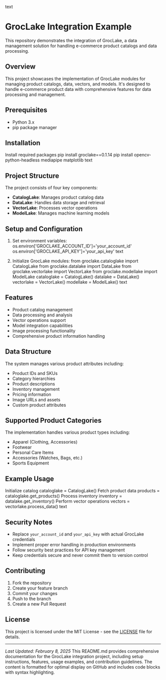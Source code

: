 text
# GrocLake Integration Example

This repository demonstrates the integration of GrocLake, a data management solution for handling e-commerce product catalogs and data processing.

## Overview

This project showcases the implementation of GrocLake modules for managing product catalogs, data, vectors, and models. It's designed to handle e-commerce product data with comprehensive features for data processing and management.

## Prerequisites

- Python 3.x
- pip package manager

## Installation

Install required packages
pip install groclake==0.1.14
pip install opencv-python-headless mediapipe matplotlib
text

## Project Structure

The project consists of four key components:

- **CatalogLake**: Manages product catalog data
- **DataLake**: Handles data storage and retrieval
- **VectorLake**: Processes vector operations
- **ModelLake**: Manages machine learning models

## Setup and Configuration

1. Set environment variables:
os.environ['GROCLAKE_ACCOUNT_ID']='your_account_id'
os.environ['GROCLAKE_API_KEY']='your_api_key'
text

2. Initialize GrocLake modules:
from groclake.cataloglake import CatalogLake
from groclake.datalake import DataLake
from groclake.vectorlake import VectorLake
from groclake.modellake import ModelLake
cataloglake = CatalogLake()
datalake = DataLake()
vectorlake = VectorLake()
modellake = ModelLake()
text

## Features

- Product catalog management
- Data processing and analysis
- Vector operations support
- Model integration capabilities
- Image processing functionality
- Comprehensive product information handling

## Data Structure

The system manages various product attributes including:

- Product IDs and SKUs
- Category hierarchies
- Product descriptions
- Inventory management
- Pricing information
- Image URLs and assets
- Custom product attributes

## Supported Product Categories

The implementation handles various product types including:

- Apparel (Clothing, Accessories)
- Footwear
- Personal Care Items
- Accessories (Watches, Bags, etc.)
- Sports Equipment

## Example Usage

Initialize catalog
cataloglake = CatalogLake()
Fetch product data
products = cataloglake.get_products()
Process inventory
inventory = datalake.get_inventory()
Perform vector operations
vectors = vectorlake.process_data()
text

## Security Notes

- Replace `your_account_id` and `your_api_key` with actual GrocLake credentials
- Implement proper error handling in production environments
- Follow security best practices for API key management
- Keep credentials secure and never commit them to version control

## Contributing

1. Fork the repository
2. Create your feature branch
3. Commit your changes
4. Push to the branch
5. Create a new Pull Request

## License

This project is licensed under the MIT License - see the [LICENSE](LICENSE) file for details.

---
*Last Updated: February 8, 2025*
This README.md provides comprehensive documentation for the GrocLake integration project, including setup instructions, features, usage examples, and contribution guidelines. The content is formatted for optimal display on GitHub and includes code blocks with syntax highlighting.

